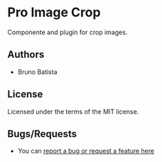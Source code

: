Pro Image Crop
==============

Componente and plugin for crop images.

## Authors

* Bruno Batista

## License

Licensed under the terms of the MIT license.

## Bugs/Requests

* You can [report a bug or request a feature here](http://github.com/joomlapro/com_proimagecrop/issues)